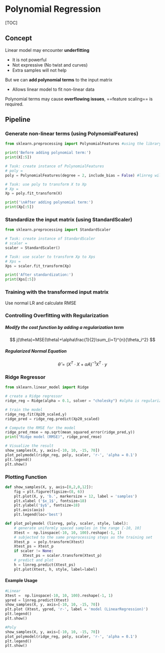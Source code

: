 # Polynomial Regression

[TOC]

## Concept

Linear model may encounter **underfitting**

- It is not powerful
- Not expressive (No twist and curves)
- Extra samples will not help

But we can **add polynomial terms** to the input matrix

- Allows linear model to fit non-linear data

Polynomial terms may cause **overflowing issues**, ==feature scaling== is required.

## Pipeline

### Generate non-linear terms (using PolynomialFeatures)

```python
from sklearn.preprocessing import PolynomialFeatures #using the library

print('Before adding polynomial term:')
print(X[:5])

# Task: create instance of PolynomialFeatures
# poly =
poly = PolynomialFeatures(degree = 2, include_bias = False) #linreg will handle the bias in .fit()

# Task: use poly to transform X to Xp
# Xp = 
Xp = poly.fit_transform(X)

print('\nAfter adding polynomial term:')
print(Xp[:5])
```

### Standardize the input matrix (using StandardScaler)

```python
from sklearn.preprocessing import StandardScaler

# Task: create instance of StandardScaler
# scaler = 
scaler = StandardScaler()

# Task: use scaler to transform Xp to Xps
# Xps = 
Xps = scaler.fit_transform(Xp)

print('After standardization:')
print(Xps[:5])
```

### Training with the transformed input matrix

Use normal LR and calculate RMSE

### Controlling Overfitting with Regularization

##### Modify the cost function by adding a regularization term

$$
j(\theta)=MSE(\theta)+\alpha\frac{1}{2}\sum_{i=1}^{n}{\theta_i^2}
$$

##### Regularized Normal Equation

$$
\hat{\theta}=(X^T\cdot{X}+\alpha{A})^{-1}X^T\cdot{y}
$$

### Ridge Regressor

```python
from sklearn.linear_model import Ridge

# create a Ridge regressor
ridge_reg = Ridge(alpha = 0.1, solver = "cholesky") #alpha is regularization strength

# train the model
ridge_reg.fit(Xp20_scaled,y)
ridge_pred = ridge_reg.predict(Xp20_scaled)

# Compute the RMSE for the model
ridge_pred_rmse = np.sqrt(mean_squared_error(ridge_pred,y))
print("Ridge model (RMSE)", ridge_pred_rmse)

# Visualize the result
show_samples(X, y, axis=[-10, 10, -15, 70])
plot_polymodel(ridge_reg, poly, scaler, 'r-', 'alpha = 0.1')
plt.legend()
plt.show()
```

### Plotting Function

```python
def show_samples(X, y, axis=[0,2,0,12]):
    fig = plt.figure(figsize=(8, 6))
    plt.plot(X, y, 'b.', markersize = 12, label = 'samples')
    plt.xlabel ('$x_1$', fontsize=18)
    plt.ylabel('$y$', fontsize=18)
    plt.axis(axis)
    plt.legend(loc='best')
```

```python
def plot_polymodel (linreg, poly, scaler, style, label):
    # generate uniformly spaced samples in the range [-10, 10]
    Xtest =  np.linspace(-10, 10, 100).reshape(-1, 1) 
    # subjected to the same preprocessing steps as the training set
    Xtest_p  = poly.transform(Xtest)
    Xtest_ps = Xtest_p
    if scaler != None:       
        Xtest_ps = scaler.transform(Xtest_p)
    # predict and plot
    h = linreg.predict(Xtest_ps)
    plt.plot(Xtest, h, style, label=label)
```

#### Example Usage

```python
#Linear
Xtest =  np.linspace(-10, 10, 100).reshape(-1, 1)
ypred = linreg.predict(Xtest)
show_samples(X, y, axis=[-10, 10, -15, 70])
plt.plot (Xtest, ypred, 'r-', label = 'model (LinearRegression)')
plt.legend()
plt.show()

#Poly
show_samples(X, y, axis=[-10, 10, -15, 70])
plot_polymodel(ridge_reg, poly, scaler, 'r-', 'alpha = 0.1')
plt.legend()
plt.show()
```

